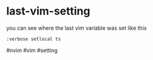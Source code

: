 # last-vim-setting

you can see where the last vim variable was set like this

`:verbose setlocal ts`

#nvim #vim #setting
